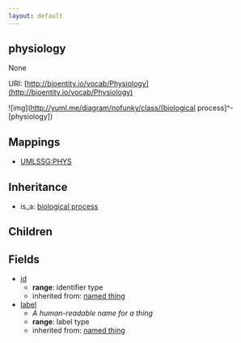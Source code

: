 ```yaml
---
layout: default
---
```


## physiology


None

URI: [http://bioentity.io/vocab/Physiology](http://bioentity.io/vocab/Physiology)


![img](http://yuml.me/diagram/nofunky/class/[biological process]^-[physiology])
## Mappings

 * [UMLSSG:PHYS](http://purl.obolibrary.org/obo/UMLSSG_PHYS)

## Inheritance

 *  is_a: [biological process](BiologicalProcess.html)

## Children



## Fields

 * [id](id.html)
    * __range__: identifier type
    * inherited from: [named thing](NamedThing.html)
 * [label](label.html)
    * _A human-readable name for a thing_
    * __range__: label type
    * inherited from: [named thing](NamedThing.html)
